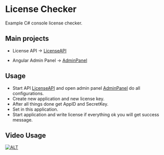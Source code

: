 # License Checker

Example C# console license checker.

## Main projects
- License API -> [LicenseAPI](www.github.com/farukkardas/licensesystem)

- Angular Admin Panel ->  [AdminPanel](www.github.com/farukkardas/license-panel)

## Usage
- Start API [LicenseAPI](www.github.com/farukkardas/licensesystem) and open admin panel [AdminPanel](www.github.com/farukkardas/license-panel) do all configurations.
- Create new application and new license key.
- After all things done get AppID and SecretKey.
- Set in this application.
- Start application and write license if everything ok you will get success message.

## Video Usage

 [![ALT](https://youtube-md.vercel.app/fCb5hgFvLx4)](www.youtube.com/watch?v=fCb5hgFvLx4)

